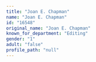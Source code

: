 ```yaml
---
title: "Joan E. Chapman"
name: "Joan E. Chapman"
id: "16548"
original_name: "Joan E. Chapman"
known_for_department: "Editing"
gender: "1"
adult: "false"
profile_path: "null"
---
```

